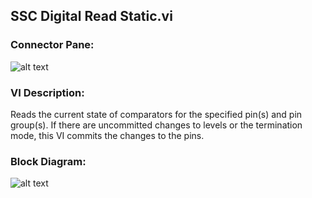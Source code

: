 ## **SSC Digital Read Static.vi**
### Connector Pane:
![alt text](/Digital/SSC%20Digital/Static/SSC%20Digital%20Read%20Static.vic.png "SSC Digital Read Static.vi connector pane")

### VI Description:
Reads the current state of comparators for the specified pin(s) and pin group(s). If there are uncommitted changes to levels or the termination mode, this VI commits the changes to the pins.

### Block Diagram:
![alt text](/Digital/SSC%20Digital/Static/SSC%20Digital%20Read%20Static.vid.png "SSC Digital Read Static.vi block diagram")
